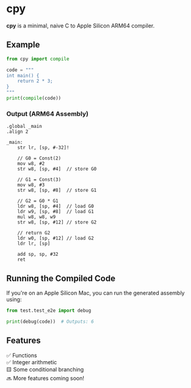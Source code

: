 # cpy  

**cpy** is a minimal, naive C to Apple Silicon ARM64 compiler.  

## Example  

```python
from cpy import compile

code = """
int main() {
    return 2 * 3;
}
"""
print(compile(code))
```

### Output (ARM64 Assembly)  

```assembly
.global _main
.align 2

_main:
    str lr, [sp, #-32]!

    // G0 = Const(2)
    mov w8, #2
    str w8, [sp, #4]  // store G0

    // G1 = Const(3)
    mov w8, #3
    str w8, [sp, #8]  // store G1

    // G2 = G0 * G1
    ldr w8, [sp, #4]  // load G0
    ldr w9, [sp, #8]  // load G1
    mul w8, w8, w9
    str w8, [sp, #12] // store G2

    // return G2
    ldr w0, [sp, #12] // load G2
    ldr lr, [sp]

    add sp, sp, #32
    ret
```

## Running the Compiled Code  

If you're on an Apple Silicon Mac, you can run the generated assembly using:  

```python
from test.test_e2e import debug

print(debug(code))  # Outputs: 6
```

## Features  

✅ Functions  
✅ Integer arithmetic  
🟨 Some conditional branching  
🔜 More features coming soon!  